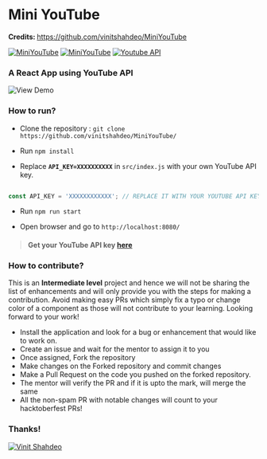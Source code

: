 # Mini YouTube
<b> Credits: </b> https://github.com/vinitshahdeo/MiniYouTube

[![MiniYouTube](https://img.shields.io/badge/Mini-YouTube-orange.svg?style=for-the-badge&logo=youtube)](https://github.com/vinitshahdeo/MiniYouTube/) [![MiniYouTube](https://img.shields.io/badge/React-App-teal.svg?style=for-the-badge&logo=react)](https://github.com/vinitshahdeo/MiniYouTube/) [![Youtube API](https://img.shields.io/badge/YouTube-API-critical.svg?style=for-the-badge&logo=youtube)](https://developers.google.com/youtube/v3/getting-started)

### A React App using YouTube API


![View Demo](https://github.com/vinitshahdeo/MiniYouTube/blob/master/miniyoutube-gif.gif?raw=true)

### How to run?

- Clone the repository : `git clone https://github.com/vinitshahdeo/MiniYouTube/`

- Run `npm install`

- Replace **`API_KEY=XXXXXXXXXX`** in `src/index.js` with your own YouTube API key.

```js

const API_KEY = 'XXXXXXXXXXXX'; // REPLACE IT WITH YOUR YOUTUBE API KEY

```

- Run `npm run start`

- Open browser and go to `http://localhost:8080/`


> #### Get your YouTube API key [here](https://developers.google.com/youtube/v3/getting-started)

### How to contribute?
<p> This is an <b>Intermediate level</b> project and hence we will not be sharing the list of enhancements and will only provide you with the steps for making a contribution. Avoid making easy PRs which simply fix a typo or change color of a component as those will not contribute to your learning. Looking forward to your work! </p>
<ul>
  <li> Install the application and look for a bug or enhancement that would like to work on. </li>
  <li> Create an issue and wait for the mentor to assign it to you </li>
  <li> Once assigned, Fork the repository </li>
  <li> Make changes on the Forked repository and commit changes </li>
  <li> Make a Pull Request on the code you pushed on the forked repository. </li>
  <li> The mentor will verify the PR and if it is upto the mark, will merge the same </li>
  <li> All the non-spam PR with notable changes will count to your hacktoberfest PRs! </li>
 </ul>


### Thanks!

[![Vinit Shahdeo](https://img.shields.io/badge/Author-@vinitshahdeo-teal.svg?colorA=grey&colorB=blue&logo=github)](https://github.com/vinitshahdeo/)
